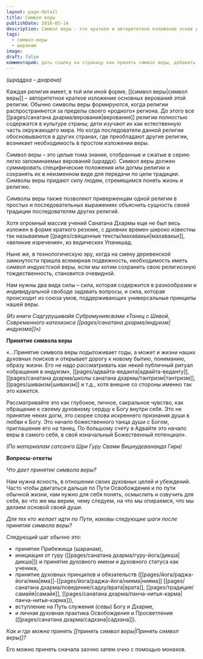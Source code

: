 ```yaml
---
layout: page-detail
title: Символ веры
publishDate: 2016-05-14
description: Символ веры - это краткое и авторитетное изложение основ религии, помогающее сохранить духовную идентичность и передать традицию в современном мире. Его принятие - это личный и сакральный акт, выражающий внутреннее признание любви к Богу и начало осознанного духовного пути, за которым следуют прибежище, инициация, принятие принципов и личная практика.
tags:
  - символ-веры
  - шаранам
image: 
draft: false
комментарий: дать ссылку на страницу как принять символ веры, добавить картинку.
---
```


_(шраддха – дхарана)_

Каждая религия имеет, в той или иной форме, [[символ веры|символ веры]] – авторитетное краткое изложение основных верований этой религии. Обычно символы веры формируются, когда религии распространяются за пределы своего «родного» региона. До этого все [[pages/санатана дхарма/верования|верования]] религии полностью содержатся в культуре страны; дети изучают их как естественную часть окружающего мира. Но когда последователи данной религии обосновываются в других странах, где преобладают другие религии, возникает необходимость в простом изложении веры.

Символ веры – это целые тома знания, отобранные и сжатые в серию легко запоминаемых верований (шраддх). Символ веры должен суммировать специфические положения или догмы религии и сохранять их в неизменном виде для передачи по цепи традиции. Символы веры придают силу людям, стремящимся понять жизнь и религию. 

Символы веры также позволяют приверженцам одной религии в простых и последовательных выражениях объяснить сущность своей традиции последователям других религий.

Хотя огромный массив учений Санатана Дхармы еще не был весь изложен в форме краткого резюме, с древних времен широко известны так называемые [[pages/священные тексты/махавакьи|махавакьи]], «великие изречения», из ведических Упанишад.

Ныне же, в технологическую эру, когда на смену деревенской замкнутости пришла всемирная подвижность, необходимость иметь символ индуистской веры, если мы хотим сохранить свою религиозную тождественность, становится очевидной. 

Нам нужны два вида силы – сила, которая содержится в разнообразии и индивидуальной свободе задавать вопросы, и сила, которая происходит из союза умов, поддерживающих универсальные принципы нашей веры.

_(Из книги Садгурушивайя Субрамуниясвами «Танец с Шивой, Современного катехизиса [[pages/санатана дхарма/индуизм|индуизма]]»)_

**Принятие символа веры**

«...Принятие символа веры подытоживает годы, а может и жизни наших духовных поисков и открывает дорогу к новому бытию, пониманию, образу жизни. Его не надо рассматривать как некий публичный ритуал «обращения в индуизм», [[pages/адвайта-веданта|адвайта-веданту]], [[pages/санатана дхарма/школы санатана дхармы/тантризм|тантризм]], [[pages/шиваизм|шиваизм]] и т.д., хотя внешне со стороны именно так это кажется.

Рассматривайте это как глубокое, личное, сакральное чувство, как обращение к своему духовному сердцу к Богу внутри себя. Это не принятие неких догм, это скорее слова искреннего признания души в любви к Богу. Это начало божественного танца души с Богом, приглашение его на танец. По большому счету в Адвайте это начало веры в самого себя, в свой изначальный Божественный потенциал».

_(По материалам сатсанга Шри Гуру Свами Вишнудевананда Гири)_

**Вопросы-ответы**

_Что дает принятие символа веры?_

Нам нужна ясность, в отношении своих духовных целей и убеждений. Часто чтобы двигаться дальше по Пути Освобождения и по пути обычной жизни, нам нужно для себя понять, осмыслить и озвучить для себя, во что же мы верим, чему следуем, на что мы опираемся, что мы делаем основой своей души.

_Для тех кто желает идти по Пути, каковы следующие шаги после принятия символа веры?_

Следующий шаг обычно это:

* принятие Прибежища (шаранам),
* инициация от гуру ([[pages/санатана дхарма/гуру-йога/дикша|дикша]]) и принятие духовного имени и духовного статуса как ученика,
* принятие духовных принципов и обязательств ([[pages/йога/раджа-йога/яма|яма]]-[[pages/йога/раджа-йога/нияма|нияма]] [[pages/санатана дхарма/поведение/садху/врата|врата]], [[pages/традиция/самайя|самайя]], [[pages/санатана дхарма/панча-нитья-карма|панча-нитья-карма]]),
* вступление на Путь служения (севы) Богу и Дхарме,
* и личная духовная практика Освобождения и Просветления ([[pages/санатана дхарма/садхана|садхана]]).

_Как и где можно принять [[принять символ веры|Принять символ веры]]?_

Его можно принять сначала заочно затем очно с помощью монахов.


